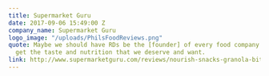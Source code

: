 ```yaml
---
title: Supermarket Guru
date: 2017-09-06 15:49:00 Z
company_name: Supermarket Guru
logo_image: "/uploads/PhilsFoodReviews.png"
quote: Maybe we should have RDs be the [founder] of every food company and we’ll finally
  get the taste and nutrition that we deserve and want.
link: http://www.supermarketguru.com/reviews/nourish-snacks-granola-bites-crunchy-coconut-vanilla.html
---
```


